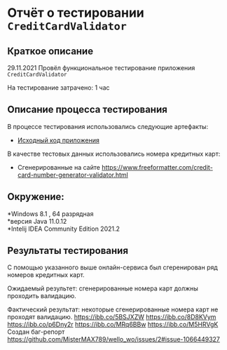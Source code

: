 # Отчёт о тестировании `CreditCardValidator` 

## Краткое описание

29.11.2021 Провёл функциональное тестирование приложения `CreditCardValidator`

На тестирование затрачено: 1 час

## Описание процесса тестирования

В процессе тестирования использовались следующие артефакты:
* [Исходный код приложения](src/Main.java)


В качестве тестовых данных использовались номера кредитных карт:
* Сгенерированные на сайте https://www.freeformatter.com/credit-card-number-generator-validator.html

## Окружение:
*Windows 8.1 , 64 разрядная \
*версия Java 11.0.12 \
*Intelij IDEA Community Edition 2021.2 

## Результаты тестирования
С помощью указанного выше онлайн-сервиса был сгеренирован ряд номеров кредитных карт.


Ожидаемый результет: сгенерированные номера карт должны проходить валидацию.

Фактический результат: некоторые сгенерированные номера карт не проходят валидацию.
https://ibb.co/5BSJXZW
https://ibb.co/8D8KVym
https://ibb.co/p6Dny2r
https://ibb.co/MRq6BBw
https://ibb.co/M5HRVgK
Создан баг-репорт https://github.com/MisterMAX789/wello_wo/issues/2#issue-1066449327
